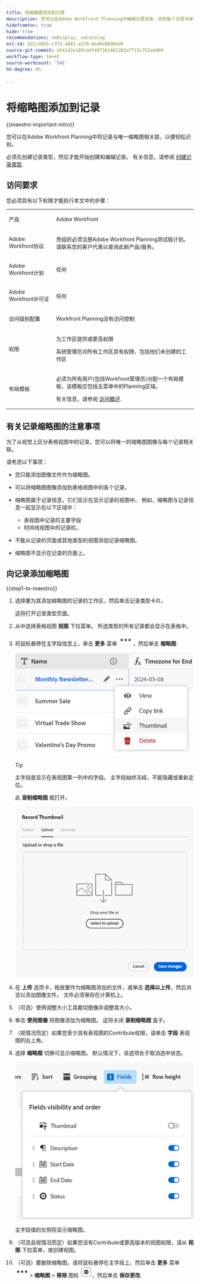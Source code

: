 ```yaml
---
title: 将缩略图添加到记录
description: 您可以在Adobe Workfront Planning中编辑记录信息，并将每个记录与单个缩略图相关联，以便轻松识别。
hidefromtoc: true
hide: true
recommendations: noDisplay, noCatalog
exl-id: b22c4955-c3f2-4841-a278-bb40e8890ed9
source-git-commit: e54142e189cd4f407161401203a7f13c752ad404
workflow-type: tm+mt
source-wordcount: '541'
ht-degree: 0%

---
```


<!--update the metadata with real information-->

# 将缩略图添加到记录

{{maestro-important-intro}}

您可以在Adobe Workfront Planning中将记录与唯一缩略图相关联，以便轻松识别。

必须先创建记录类型，然后才能开始创建和编辑记录。
有关信息，请参阅 [创建记录类型](../architecture/create-record-types.md).

## 访问要求

<!--************double-check permissions here - asking Isk and Lilit what permissions users need for adding thumbnails-->

您必须具有以下权限才能执行本文中的步骤：

<table style="table-layout:auto">
 <col>
 </col>
 <col>
 </col>
 <tbody>
    <tr>
<tr>
<td>
   <p> 产品</p> </td>
   <td>
   <p> Adobe Workfront</p> </td>
  </tr>  
 <td role="rowheader"><p>Adobe Workfront协议</p></td>
   <td>
<p>贵组织必须注册Adobe Workfront Planning测试版计划。 请联系您的客户代表以查询此新产品/服务。 </p>
   </td>
  </tr>
  <tr>
   <td role="rowheader"><p>Adobe Workfront计划</p></td>
   <td>
<p>任何</p>
   </td>
  </tr>
  <tr>
   <td role="rowheader"><p>Adobe Workfront许可证</p></td>
   <td>
   <p>任何</p> 
  </td>
  </tr>

<tr>
   <td role="rowheader"><p>访问级别配置</p></td>
   <td> <p>Workfront Planning没有访问控制 </p>  
</td>
  </tr>
<tr>
   <td role="rowheader"><p>权限</p></td>
   <td> <p>为工作区提供或更高权限 </p>  
   <p>系统管理员对所有工作区具有权限，包括他们未创建的工作区</p>
</td>
  </tr>
<tr>
   <td role="rowheader"><p>布局模板</p></td>
   <td>  <p>必须为所有用户(包括Workfront管理员)分配一个布局模板，该模板应包括主菜单中的Planning区域。 </p> <p>有关信息，请参阅 <a href="/help/quicksilver/maestro/access/access-overview.md">访问概述</a>. </p>  
</td>
  </tr>

</tbody>
</table>

## 有关记录缩略图的注意事项

为了从视觉上区分表格视图中的记录，您可以将唯一的缩略图图像与每个记录相关联。

请考虑以下事项：

* 您只能添加图像文件作为缩略图。
  <!--above: when you know exactly what type of files are allowed, add the exact extensions above-->
* 可以将缩略图图像添加到表格视图中的各个记录。
* 缩略图属于记录信息，它们显示在显示记录的视图中。 例如，缩略图与记录信息一起显示在以下区域中：

   * 表视图中记录的主要字段
   * 时间线视图中的记录栏。
* 不能从记录的页面或其他类型的视图添加记录缩略图。
* 缩略图不显示在记录的页面上。

## 向记录添加缩略图

{{step1-to-maestro}}

1. 选择要为其添加缩略图的记录的工作区，然后单击记录类型卡片。

   这将打开记录类型页面。
1. 从中选择表格视图 **视图** 下拉菜单。 所选类型的所有记录都会显示在表格中。
1. 将鼠标悬停在主字段信息上，单击 **更多** 菜单 ![](assets/more-menu.png)，然后单击 **缩略图**.

   ![](assets/record-more-menu-expanded.png)

   >[!TIP]
   >
   >   主字段是显示在表视图第一列中的字段。 主字段始终冻结，不能隐藏或重新定位。

   此 **录制缩略图** 框打开。

   ![](assets/record-thumbnail-box-for-upload.png)

   <!--update screen shot with correct casing-->

1. 在 **上传** 选项卡，拖放要作为缩略图添加的文件，或单击 **选择以上传**，然后浏览以添加图像文件。 文件必须保存在计算机上。
1. （可选）使用调整大小工具裁切图像并调整其大小。
1. 单击 **使用图像** 将图像添加为缩略图。
这将关闭 **录制缩略图** 盒子。
1. （视情况而定）如果您至少具有表视图的Contribute权限，请单击 **字段** 表视图的右上角。
1. 选择 **缩略图** 切换可显示缩略图。 默认情况下，该选项处于取消选中状态。

   ![](assets/thumbnail-toggle-in-fields-menu-deselected.png)

   主字段值的左侧将显示缩略图。
1. （可选且视情况而定）如果您没有Contribute或更高版本的视图权限，请从 **视图** 下拉菜单，或创建视图。
1. （可选）要删除缩略图，请将鼠标悬停在主字段上，然后单击 **更多** 菜单 ![](assets/more-menu.png)> **缩略图** > **移除** 图标 ![](assets/remove-image-icon.png)，然后单击 **保存更改**.
